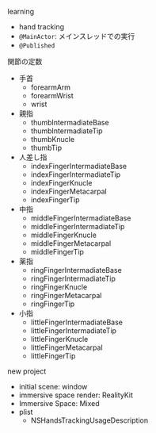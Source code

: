 learning

+ hand tracking
+ `@MainActor`: メインスレッドでの実行
+ `@Published`

関節の定数

+ 手首
  + forearmArm
  + forearmWrist
  + wrist
+ 親指
  + thumbIntermadiateBase
  + thumbIntermadiateTip
  + thumbKnucle
  + thumbTip
+ 人差し指
  + indexFingerIntermadiateBase
  + indexFingerIntermadiateTip
  + indexFingerKnucle
  + indexFingerMetacarpal
  + indexFingerTip
+ 中指 
  + middleFingerIntermadiateBase
  + middleFingerIntermadiateTip
  + middleFingerKnucle
  + middleFingerMetacarpal
  + middleFingerTip
+ 薬指
  + ringFingerIntermadiateBase
  + ringFingerIntermadiateTip
  + ringFingerKnucle
  + ringFingerMetacarpal
  + ringFingerTip
+ 小指
  + littleFingerIntermadiateBase
  + littleFingerIntermadiateTip
  + littleFingerKnucle
  + littleFingerMetacarpal
  + littleFingerTip

new project

+ initial scene: window
+ immersive space render: RealityKit
+ Immersive Space: Mixed
+ plist
  + NSHandsTrackingUsageDescription
